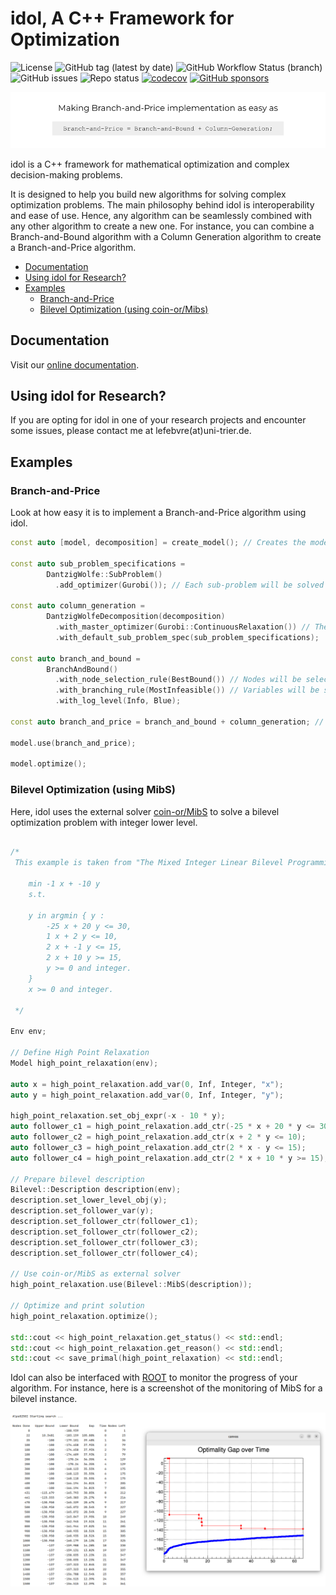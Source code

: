 # idol, A C++ Framework for Optimization 

![License](https://img.shields.io/github/license/hlefebvr/idol?color=blue)
![GitHub tag (latest by date)](https://img.shields.io/github/v/release/hlefebvr/idol?color=blue)
![GitHub Workflow Status (branch)](https://github.com/hlefebvr/idol/actions/workflows/tests.yml/badge.svg)
![GitHub issues](https://img.shields.io/github/issues-raw/hlefebvr/idol)
![Repo status](https://www.repostatus.org/badges/latest/wip.svg)
[![codecov](https://codecov.io/github/hlefebvr/idol/branch/main/graph/badge.svg?token=BWMH5522QP)](https://app.codecov.io/gh/hlefebvr/idol)
[![GitHub sponsors](https://img.shields.io/github/sponsors/hlefebvr)](https://github.com/sponsors/hlefebvr)

![Making Branch-and-Price implementation as easy as Branch-and-Bound + Column-Generation](https://raw.githubusercontent.com/hlefebvr/idol/main/docs/website/branch-and-price-implementation.png)

idol is a C++ framework for mathematical optimization and complex decision-making problems. 

It is designed to help you build new algorithms for solving complex optimization problems. The main philosophy behind idol is interoperability and ease of use. Hence, any algorithm can be seamlessly combined with any other algorithm to create a new one. For instance, you can combine a Branch-and-Bound algorithm with a Column Generation algorithm to create a Branch-and-Price algorithm.

- [Documentation](#Documentation)
- [Using idol for Research?](#using-idol-for-research)
- [Examples](#Examples)
  - [Branch-and-Price](#branch-and-price)
  - [Bilevel Optimization (using coin-or/Mibs)](#bilevel-optimization-using-mibs)

## Documentation

Visit our [online documentation](https://hlefebvr.github.io/idol/).

## Using idol for Research?

If you are opting for idol in one of your research projects and encounter some issues, please contact me at lefebvre(at)uni-trier.de.

## Examples

### Branch-and-Price

Look at how easy it is to implement a Branch-and-Price algorithm using idol.

```cpp
const auto [model, decomposition] = create_model(); // Creates the model with an annotation for automatic decomposition

const auto sub_problem_specifications = 
        DantzigWolfe::SubProblem()
          .add_optimizer(Gurobi()); // Each sub-problem will be solved by Gurobi

const auto column_generation = 
        DantzigWolfeDecomposition(decomposition)
          .with_master_optimizer(Gurobi::ContinuousRelaxation()) // The master problem will be solved by Gurobi
          .with_default_sub_problem_spec(sub_problem_specifications);

const auto branch_and_bound =
        BranchAndBound()
          .with_node_selection_rule(BestBound()) // Nodes will be selected by the "best-bound" rule
          .with_branching_rule(MostInfeasible()) // Variables will be selected by the "most-fractional" rule
          .with_log_level(Info, Blue);

const auto branch_and_price = branch_and_bound + column_generation; // Embed the column generation in the Branch-and-Bound algorithm

model.use(branch_and_price);

model.optimize();
```

### Bilevel Optimization (using MibS)

Here, idol uses the external solver [coin-or/MibS](https://github.com/coin-or/MibS) to solve a bilevel optimization problem with integer lower level.

```cpp

/*
 This example is taken from "The Mixed Integer Linear Bilevel Programming Problem" (Moore and Bard, 1990).

    min -1 x + -10 y
    s.t.

    y in argmin { y :
        -25 x + 20 y <= 30,
        1 x + 2 y <= 10,
        2 x + -1 y <= 15,
        2 x + 10 y >= 15,
        y >= 0 and integer.
    }
    x >= 0 and integer.

 */

Env env;

// Define High Point Relaxation
Model high_point_relaxation(env);

auto x = high_point_relaxation.add_var(0, Inf, Integer, "x");
auto y = high_point_relaxation.add_var(0, Inf, Integer, "y");

high_point_relaxation.set_obj_expr(-x - 10 * y);
auto follower_c1 = high_point_relaxation.add_ctr(-25 * x + 20 * y <= 30);
auto follower_c2 = high_point_relaxation.add_ctr(x + 2 * y <= 10);
auto follower_c3 = high_point_relaxation.add_ctr(2 * x - y <= 15);
auto follower_c4 = high_point_relaxation.add_ctr(2 * x + 10 * y >= 15);

// Prepare bilevel description
Bilevel::Description description(env);
description.set_lower_level_obj(y);
description.set_follower_var(y);
description.set_follower_ctr(follower_c1);
description.set_follower_ctr(follower_c2);
description.set_follower_ctr(follower_c3);
description.set_follower_ctr(follower_c4);

// Use coin-or/MibS as external solver
high_point_relaxation.use(Bilevel::MibS(description));

// Optimize and print solution
high_point_relaxation.optimize();

std::cout << high_point_relaxation.get_status() << std::endl;
std::cout << high_point_relaxation.get_reason() << std::endl;
std::cout << save_primal(high_point_relaxation) << std::endl;
```

Idol can also be interfaced with [ROOT](https://root.cern/) to monitor the progress of your algorithm.
For instance, here is a screenshot of the monitoring of MibS for a bilevel instance.

![Monitor Any Branch-and-Bound Method](https://raw.githubusercontent.com/hlefebvr/idol/main/docs/monitor-mibs.png)
